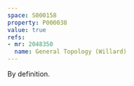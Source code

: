```yaml
---
space: S000158
property: P000038
value: true
refs:
- mr: 2048350
  name: General Topology (Willard)
---
```


By definition.
